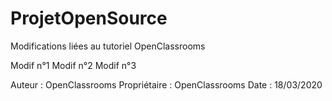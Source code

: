 # ProjetOpenSource
Modifications liées au tutoriel OpenClassrooms

Modif n°1
Modif n°2
Modif n°3

Auteur : OpenClassrooms
Propriétaire : OpenClassrooms
Date : 18/03/2020
